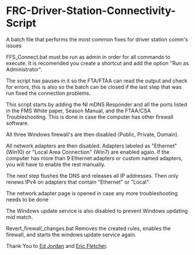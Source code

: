 # FRC-Driver-Station-Connectivity-Script

A batch file that performs the most common fixes for driver station comm's issues

FFS_Connect.bat must be run as admin in order for all commands to execute. It is recomended you create a shortcut and add the option "Run as Administrator".

The script has pauses in it so the FTA/FTAA can read the output and check for errors, this is also so the batch can be closed if the last step that was run fixed the connection problems.

This script starts by adding the NI mDNS Responder and all the ports listed in the FMS White paper, Season Manual, and the FTAA/CSA Troubleshooting. This is done in case the computer has other firewall software.

All three Windows firewall's are then disabled (Public, Private, Domain).

All network adapters are then disabled. Adapters labeled as "Ethernet" (Win10) or "Local Area Connection" (Win7) are enabled again. If the computer has more than 9 Ethernet adapters or custom named adapters, you will have to enable the rest manually.

The next step flushes the DNS and releases all IP addresses. Then only renews IPv4 on adapters that contain "Ethernet" or "Local".

The network adapter page is opened in case any more troubleshooting needs to be done


The Windows update service is also disabled to prevent Windows updating mid match.







Revert_firewall_changes.bat Removes the created rules, enables the firewall, and starts the windows update service again.


Thank You to [Ed Jordan](https://github.com/ejordan376) and [Eric Fletcher](https://github.com/fletch3555).

